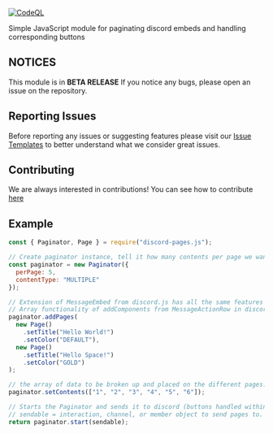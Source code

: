 [![CodeQL](https://github.com/Moros0741/paginator.js/actions/workflows/codeql-analysis.yml/badge.svg)](https://github.com/Moros0741/paginator.js/actions/workflows/codeql-analysis.yml)

 Simple JavaScript module for paginating discord embeds and handling corresponding buttons

## NOTICES

This module is in **BETA RELEASE** If you notice any bugs, please open an issue on the repository.

## Reporting Issues

Before reporting any issues or suggesting features please visit our [Issue Templates](.github/ISSUE_TEMPLATE) to better understand what we consider great issues.

## Contributing

We are always interested in contributions! You can see how to contribute [here](CONTRIBUTING.md)

## Example

```js
const { Paginator, Page } = require("discord-pages.js");

// Create paginator instance, tell it how many contents per page we want and how many pages 
const paginator = new Paginator({
  perPage: 5,
  contentType: "MULTIPLE"
});

// Extension of MessageEmbed from discord.js has all the same features as MessageEmbed but with
// Array functionality of addComponents from MessageActionRow in discord.js
paginator.addPages(
  new Page()
    .setTitle("Hello World!")
    .setColor("DEFAULT"),
  new Page()
    .setTitle("Hello Space!")
    .setColor("GOLD")
);

// the array of data to be broken up and placed on the different pages.
paginator.setContents(["1", "2", "3", "4", "5", "6"]);

// Starts the Paginator and sends it to discord (buttons handled within module); 
// sendable = interaction, channel, or member object to send pages to.
return paginator.start(sendable);
```

